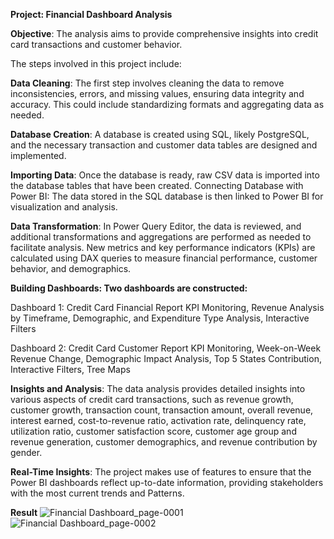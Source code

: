 **Project: Financial Dashboard Analysis**

**Objective**: The analysis aims to provide comprehensive insights into credit card transactions and customer behavior.

The steps involved in this project include:

**Data Cleaning**: The first step involves cleaning the data to remove inconsistencies, errors, and missing values, ensuring data integrity and accuracy. This could include standardizing formats and aggregating data as needed.

**Database Creation**: A database is created using SQL, likely PostgreSQL, and the necessary transaction and customer data tables are designed and implemented.

**Importing Data**: Once the database is ready, raw CSV data is imported into the database tables that have been created.
Connecting Database with Power BI: The data stored in the SQL database is then linked to Power BI for visualization and analysis.

**Data Transformation**: In Power Query Editor, the data is reviewed, and additional transformations and aggregations are performed as needed to facilitate analysis. New metrics and key performance indicators (KPIs) are calculated using DAX queries to measure financial performance, customer behavior, and demographics.

**Building Dashboards: Two dashboards are constructed:**

Dashboard 1: Credit Card Financial Report
KPI Monitoring, Revenue Analysis by Timeframe, Demographic, and Expenditure Type Analysis, Interactive Filters

Dashboard 2: Credit Card Customer Report
KPI Monitoring, Week-on-Week Revenue Change, Demographic Impact Analysis, Top 5 States Contribution, Interactive Filters, Tree Maps

**Insights and Analysis**: The data analysis provides detailed insights into various aspects of credit card transactions, such as revenue growth, customer growth, transaction count, transaction amount, overall revenue, interest earned, cost-to-revenue ratio, activation rate, delinquency rate, utilization ratio, customer satisfaction score, customer age group and revenue generation, customer demographics, and revenue contribution by gender.

**Real-Time Insights**: The project makes use of features to ensure that the Power BI dashboards reflect up-to-date information, providing stakeholders with the most current trends and Patterns.




**Result**
![Financial Dashboard_page-0001](https://github.com/user-attachments/assets/d8ef0d19-f7cf-432d-bcde-5b433694d3ca)
![Financial Dashboard_page-0002](https://github.com/user-attachments/assets/94d634e1-ae60-4466-8683-2e913ca000b8)



